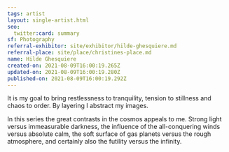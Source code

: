 ```yaml
---
tags: artist
layout: single-artist.html
seo:
  twitter:card: summary
sf: Photography
referral-exhibitor: site/exhibitor/hilde-ghesquiere.md
referral-place: site/place/christines-place.md
name: Hilde Ghesquiere
created-on: 2021-08-09T16:00:19.265Z
updated-on: 2021-08-09T16:00:19.280Z
published-on: 2021-08-09T16:00:19.292Z
---
```

<!--StartFragment-->

It is my goal to bring restlessness to tranquility, tension to stillness and chaos to order. By layering I abstract my images.



In this series the great contrasts in the cosmos appeals to me. Strong light versus immeasurable darkness, the influence of the all-conquering winds versus absolute calm, the soft surface of gas planets versus the rough atmosphere, and certainly also the futility versus the infinity.



<!--EndFragment-->